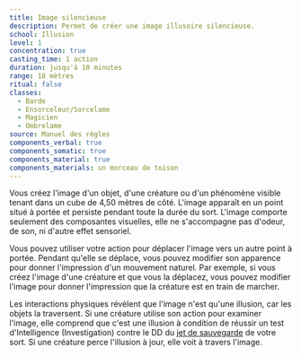 ```yaml
---
title: Image silencieuse
description: Permet de créer une image illusoire silencieuse.
school: Illusion
level: 1
concentration: true
casting_time: 1 action
duration: jusqu'à 10 minutes
range: 18 mètres
ritual: false
classes:
  - Barde
  - Ensorceleur/Sorcelame
  - Magicien
  - Ombrelame
source: Manuel des règles
components_verbal: true
components_somatic: true
components_material: true
components_materials: un morceau de toison
---
```

Vous créez l'image d'un objet, d'une créature ou d'un phénomène visible tenant dans un cube de 4,50 mètres de côté. L'image apparaît en un point situé à portée et persiste pendant toute la durée du sort. L'image comporte seulement des composantes visuelles, elle ne s'accompagne pas d'odeur, de son, ni d'autre effet sensoriel.

Vous pouvez utiliser votre action pour déplacer l'image vers un autre point à portée. Pendant qu'elle se déplace, vous pouvez modifier son apparence pour donner l'impression d'un mouvement naturel. Par exemple, si vous créez l'image d'une créature et que vous la déplacez, vous pouvez modifier l'image pour donner l'impression que la créature est en train de marcher.

Les interactions physiques révèlent que l'image n'est qu'une illusion, car les objets la traversent. Si une créature utilise son action pour examiner l'image, elle comprend que c'est une illusion à condition de réussir un test d'Intelligence (Investigation) contre le DD du [jet de sauvegarde](/utiliser-les-caracteristiques/#jets-de-sauvegarde) de votre sort. Si une créature perce l'illusion à jour, elle voit à travers l'image.
